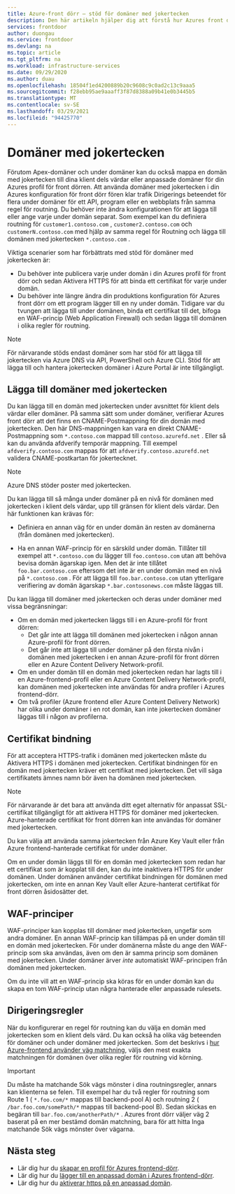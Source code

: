 ```yaml
---
title: Azure-front dörr – stöd för domäner med jokertecken
description: Den här artikeln hjälper dig att förstå hur Azures front dörr stöder mappning och hantering av jokertecken i listan över anpassade domäner.
services: frontdoor
author: duongau
ms.service: frontdoor
ms.devlang: na
ms.topic: article
ms.tgt_pltfrm: na
ms.workload: infrastructure-services
ms.date: 09/29/2020
ms.author: duau
ms.openlocfilehash: 18504f1ed4200889b20c9608c9c0ad2c13c9aaa5
ms.sourcegitcommit: f28ebb95ae9aaaff3f87d8388a09b41e0b3445b5
ms.translationtype: MT
ms.contentlocale: sv-SE
ms.lasthandoff: 03/29/2021
ms.locfileid: "94425770"
---
```

# <a name="wildcard-domains"></a>Domäner med jokertecken

Förutom Apex-domäner och under domäner kan du också mappa en domän med jokertecken till dina klient dels värdar eller anpassade domäner för din Azures profil för front dörren. Att använda domäner med jokertecken i din Azures konfiguration för front dörr fören klar trafik Dirigerings beteendet för flera under domäner för ett API, program eller en webbplats från samma regel för routning. Du behöver inte ändra konfigurationen för att lägga till eller ange varje under domän separat. Som exempel kan du definiera routning för `customer1.contoso.com` , `customer2.contoso.com` och `customerN.contoso.com` med hjälp av samma regel för Routning och lägga till domänen med jokertecken `*.contoso.com` .

Viktiga scenarier som har förbättrats med stöd för domäner med jokertecken är:

- Du behöver inte publicera varje under domän i din Azures profil för front dörr och sedan Aktivera HTTPS för att binda ett certifikat för varje under domän.
- Du behöver inte längre ändra din produktions konfiguration för Azures front dörr om ett program lägger till en ny under domän. Tidigare var du tvungen att lägga till under domänen, binda ett certifikat till det, bifoga en WAF-princip (Web Application Firewall) och sedan lägga till domänen i olika regler för routning.

> [!NOTE]
> För närvarande stöds endast domäner som har stöd för att lägga till jokertecken via Azure DNS via API, PowerShell och Azure CLI. Stöd för att lägga till och hantera jokertecken domäner i Azure Portal är inte tillgängligt.

## <a name="adding-wildcard-domains"></a>Lägga till domäner med jokertecken

Du kan lägga till en domän med jokertecken under avsnittet för klient dels värdar eller domäner. På samma sätt som under domäner, verifierar Azures front dörr att det finns en CNAME-Postmappning för din domän med jokertecken. Den här DNS-mappningen kan vara en direkt CNAME-Postmappning som `*.contoso.com` mappad till `contoso.azurefd.net` . Eller så kan du använda afdverify temporär mappning. Till exempel `afdverify.contoso.com` mappas för att `afdverify.contoso.azurefd.net` validera CNAME-postkartan för jokertecknet.

> [!NOTE]
> Azure DNS stöder poster med jokertecken.

Du kan lägga till så många under domäner på en nivå för domänen med jokertecken i klient dels värdar, upp till gränsen för klient dels värdar. Den här funktionen kan krävas för:

- Definiera en annan väg för en under domän än resten av domänerna (från domänen med jokertecken).

- Ha en annan WAF-princip för en särskild under domän. Tillåter till exempel att `*.contoso.com` du lägger till `foo.contoso.com` utan att behöva bevisa domän ägarskap igen. Men det är inte tillåtet `foo.bar.contoso.com` eftersom det inte är en under domän med en nivå på `*.contoso.com` . För att lägga till `foo.bar.contoso.com` utan ytterligare verifiering av domän ägarskap `*.bar.contosonews.com` måste läggas till.

Du kan lägga till domäner med jokertecken och deras under domäner med vissa begränsningar:

- Om en domän med jokertecken läggs till i en Azure-profil för front dörren:
  - Det går inte att lägga till domänen med jokertecken i någon annan Azure-profil för front dörren.
  - Det går inte att lägga till under domäner på den första nivån i domänen med jokertecken i en annan Azure-profil för front dörren eller en Azure Content Delivery Network-profil.
- Om en under domän till en domän med jokertecken redan har lagts till i en Azure-frontend-profil eller en Azure Content Delivery Network-profil, kan domänen med jokertecken inte användas för andra profiler i Azures frontend-dörr.
- Om två profiler (Azure frontend eller Azure Content Delivery Network) har olika under domäner i en rot domän, kan inte jokertecken domäner läggas till i någon av profilerna.

## <a name="certificate-binding"></a>Certifikat bindning

För att acceptera HTTPS-trafik i domänen med jokertecken måste du Aktivera HTTPS i domänen med jokertecken. Certifikat bindningen för en domän med jokertecken kräver ett certifikat med jokertecken. Det vill säga certifikatets ämnes namn bör även ha domänen med jokertecken.

> [!NOTE]
> För närvarande är det bara att använda ditt eget alternativ för anpassat SSL-certifikat tillgängligt för att aktivera HTTPS för domäner med jokertecken. Azure-hanterade certifikat för front dörren kan inte användas för domäner med jokertecken.

Du kan välja att använda samma jokertecken från Azure Key Vault eller från Azure frontend-hanterade certifikat för under domäner.

Om en under domän läggs till för en domän med jokertecken som redan har ett certifikat som är kopplat till den, kan du inte inaktivera HTTPS för under domänen. Under domänen använder certifikat bindningen för domänen med jokertecken, om inte en annan Key Vault eller Azure-hanterat certifikat för front dörren åsidosätter det.

## <a name="waf-policies"></a>WAF-principer

WAF-principer kan kopplas till domäner med jokertecken, ungefär som andra domäner. En annan WAF-princip kan tillämpas på en under domän till en domän med jokertecken. För under domänerna måste du ange den WAF-princip som ska användas, även om den är samma princip som domänen med jokertecken. Under domäner ärver *inte* automatiskt WAF-principen från domänen med jokertecken.

Om du inte vill att en WAF-princip ska köras för en under domän kan du skapa en tom WAF-princip utan några hanterade eller anpassade rulesets.

## <a name="routing-rules"></a>Dirigeringsregler

När du konfigurerar en regel för routning kan du välja en domän med jokertecken som en klient dels värd. Du kan också ha olika väg beteenden för domäner och under domäner med jokertecken. Som det beskrivs i [hur Azure-frontend använder väg matchning](front-door-route-matching.md), väljs den mest exakta matchningen för domänen över olika regler för routning vid körning.

> [!IMPORTANT]
> Du måste ha matchande Sök vägs mönster i dina routningsregler, annars kan klienterna se felen. Till exempel har du två regler för routning som Route 1 ( `*.foo.com/*` mappas till backend-pool A) och routning 2 ( `/bar.foo.com/somePath/*` mappas till backend-pool B). Sedan skickas en begäran till `bar.foo.com/anotherPath/*` . Azures front dörr väljer väg 2 baserat på en mer bestämd domän matchning, bara för att hitta Inga matchande Sök vägs mönster över vägarna.

## <a name="next-steps"></a>Nästa steg

- Lär dig hur du [skapar en profil för Azures frontend-dörr](quickstart-create-front-door.md).
- Lär dig hur du [lägger till en anpassad domän i Azures frontend-dörr](front-door-custom-domain.md).
- Lär dig hur du [aktiverar https på en anpassad domän](front-door-custom-domain-https.md).
